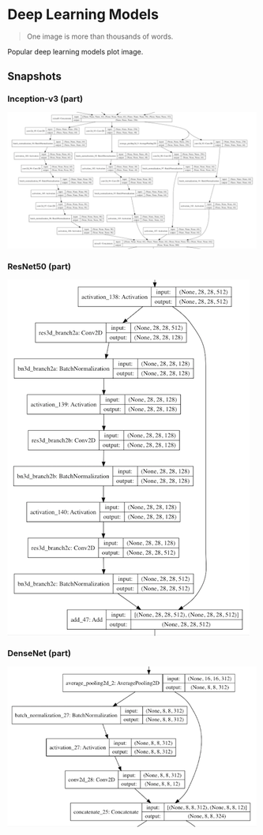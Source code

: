 # Deep Learning Models

> One image is more than thousands of words.

Popular deep learning models plot image. 

## Snapshots

### Inception-v3 (part)

<img src='./assets/inception-v3-snap.png'>

### ResNet50 (part)

<img src='./assets/resnet50-snap.png'>

### DenseNet (part)

<img src='./assets/densenet-snap.png'>

